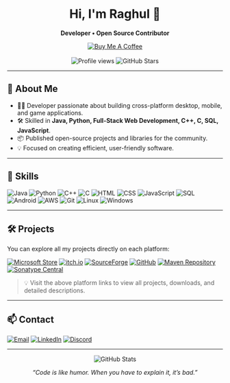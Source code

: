 <h1 align="center">Hi, I'm Raghul 👋</h1>
<p align="center">
  <b>Developer • Open Source Contributor</b>
</p>

<p align="center">
  <a href="https://buymeacoffee.com/raghultech">
    <img src="https://img.shields.io/badge/Buy%20Me%20A%20Coffee-FFDD00?style=for-the-badge&logo=buy-me-a-coffee&logoColor=black" alt="Buy Me A Coffee" />
  </a>
  <br><br>
  <img src="https://komarev.com/ghpvc/?username=raghul-tech&style=for-the-badge" alt="Profile views" />
  <img src="https://img.shields.io/github/stars/raghul-tech?style=for-the-badge" alt="GitHub Stars" />
</p>

---

## 🚀 About Me

- 👨‍💻 Developer passionate about building cross-platform desktop, mobile, and game applications.
- 🛠️ Skilled in **Java, Python, Full-Stack Web Development, C++, C, SQL, JavaScript**.
- 📦 Published open-source projects and libraries for the community.
- 💡 Focused on creating efficient, user-friendly software.

---

## 🌟 Skills

![Java](https://img.shields.io/badge/Java-ED8B00?style=for-the-badge&logo=java&logoColor=white)
![Python](https://img.shields.io/badge/Python-3776AB?style=for-the-badge&logo=python&logoColor=white)
![C++](https://img.shields.io/badge/C++-00599C?style=for-the-badge&logo=cplusplus&logoColor=white)
![C](https://img.shields.io/badge/C-00599C?style=for-the-badge&logo=c&logoColor=white)
![HTML](https://img.shields.io/badge/HTML5-E34F26?style=for-the-badge&logo=html5&logoColor=white)
![CSS](https://img.shields.io/badge/CSS3-1572B6?style=for-the-badge&logo=css3&logoColor=white)
![JavaScript](https://img.shields.io/badge/JavaScript-F7DF1E?style=for-the-badge&logo=javascript&logoColor=black)
![SQL](https://img.shields.io/badge/SQL-4479A1?style=for-the-badge&logo=mysql&logoColor=white)
![Android](https://img.shields.io/badge/Android-3DDC84?style=for-the-badge&logo=android&logoColor=white)
![AWS](https://img.shields.io/badge/AWS-232F3E?style=for-the-badge&logo=amazon-aws&logoColor=white)
![Git](https://img.shields.io/badge/Git-F05032?style=for-the-badge&logo=git&logoColor=white)
![Linux](https://img.shields.io/badge/Linux-FCC624?style=for-the-badge&logo=linux&logoColor=black)
![Windows](https://img.shields.io/badge/Windows-0078D6?style=for-the-badge&logo=windows&logoColor=white)

---

## 🛠️ Projects

You can explore all my projects directly on each platform:  

[![Microsoft Store](https://img.shields.io/badge/Microsoft%20Store-0078D6?style=for-the-badge&logo=microsoft&logoColor=white)](https://apps.microsoft.com/search/publisher?name=Raghul-tech&hl=en-GB&gl=IN)
[![itch.io](https://img.shields.io/badge/itch.io-FA5C5C?style=for-the-badge&logo=itch-io&logoColor=white)](https://raghul-tech.itch.io/)
[![SourceForge](https://img.shields.io/badge/SourceForge-F88C00?style=for-the-badge&logo=sourceforge&logoColor=white)](https://sourceforge.net/u/raghul-tech/profile)
[![GitHub](https://img.shields.io/badge/GitHub-181717?style=for-the-badge&logo=github&logoColor=white)](https://github.com/raghul-tech?tab=repositories)
[![Maven Repository](https://img.shields.io/badge/Maven%20Repo-4E53B0?style=for-the-badge&logo=apache-maven&logoColor=white)](https://mvnrepository.com/artifact/io.github.raghul-tech)
[![Sonatype Central](https://img.shields.io/badge/Sonatype%20Central-4E53B0?style=for-the-badge&logo=apache-maven&logoColor=white)](https://central.sonatype.com/search?namespace=io.github.raghul-tech)

> 💡 Visit the above platform links to view all projects, downloads, and detailed descriptions.

---

## 📫 Contact

[![Email](https://img.shields.io/badge/Email-Contact-red?style=for-the-badge&logo=gmail&logoColor=white)](mailto:raghultech.app@gmail.com)
[![LinkedIn](https://img.shields.io/badge/LinkedIn-raghul--john--r-blue?style=for-the-badge&logo=linkedin&logoColor=white)](https://www.linkedin.com/in/raghuljohn/)
[![Discord](https://img.shields.io/badge/Discord-Join%20Server-5865F2?style=for-the-badge&logo=discord&logoColor=white)](https://discord.gg/HV52xFntYb)

---

<p align="center">
  <img src="https://github-readme-stats.vercel.app/api?username=raghul-tech&show_icons=true&theme=radical" alt="GitHub Stats" />
</p>

<p align="center">
  <i>“Code is like humor. When you have to explain it, it’s bad.”</i>
</p>
